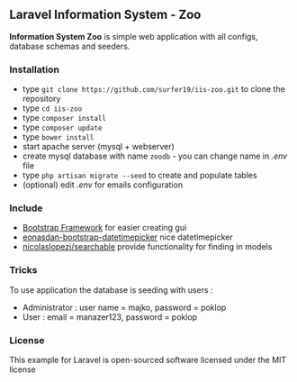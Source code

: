 ## Laravel Information System - Zoo ##

**Information System Zoo** is simple web application with all configs, database schemas and seeders.

### Installation ###

* type `git clone https://github.com/surfer19/iis-zoo.git` to clone the repository 
* type `cd iis-zoo`
* type `composer install`
* type `composer update`
* type `bower install`
* start apache server (mysql + webserver)
* create mysql database with name `zoodb` - you can change name in *.env* file
* type `php artisan migrate --seed` to create and populate tables
* (optional) edit *.env* for emails configuration

### Include ###

* [Bootstrap Framework](https://getbootstrap.com/docs/3.3/) for easier creating gui
* [eonasdan-bootstrap-datetimepicker](http://eonasdan.github.io/bootstrap-datetimepicker/) nice datetimepicker
* [nicolaslopezj/searchable](https://github.com/nicolaslopezj/searchable) provide functionality for finding in models

### Tricks ###

To use application the database is seeding with users :

* Administrator : user name = majko, password = poklop
* User : email = manazer123, password = poklop

### License ###

This example for Laravel is open-sourced software licensed under the MIT license
